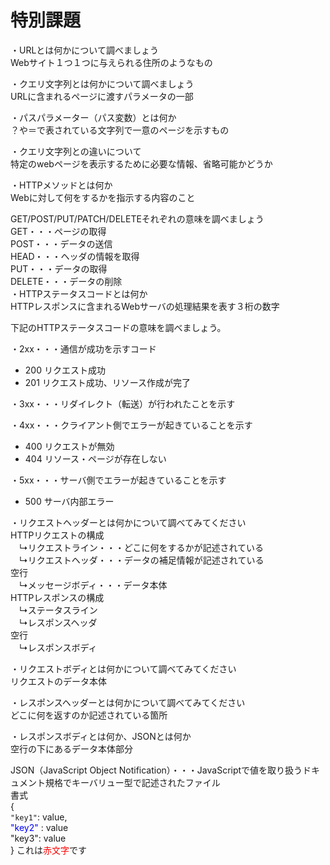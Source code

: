 # 特別課題  
・URLとは何かについて調べましょう  
Webサイト１つ１つに与えられる住所のようなもの  

・クエリ文字列とは何かについて調べましょう  
URLに含まれるページに渡すパラメータの一部  


・パスパラメーター（パス変数）とは何か  
？や＝で表されている文字列で一意のページを示すもの  

  ・クエリ文字列との違いについて  
特定のwebページを表示するために必要な情報、省略可能かどうか  

・HTTPメソッドとは何か  
Webに対して何をするかを指示する内容のこと

GET/POST/PUT/PATCH/DELETEそれぞれの意味を調べましょう  
GET・・・ページの取得    
POST・・・データの送信  
HEAD・・・ヘッダの情報を取得  
PUT・・・データの取得  
DELETE・・・データの削除  
・HTTPステータスコードとは何か  
HTTPレスポンスに含まれるWebサーバの処理結果を表す３桁の数字

下記のHTTPステータスコードの意味を調べましょう。

・2xx・・・通信が成功を示すコード
- 200
リクエスト成功
- 201
リクエスト成功、リソース作成が完了

・3xx・・・リダイレクト（転送）が行われたことを示す

・4xx・・・クライアント側でエラーが起きていることを示す
- 400
リクエストが無効
- 404
リソース・ページが存在しない

・5xx・・・サーバ側でエラーが起きていることを示す
- 500
サーバ内部エラー

・リクエストヘッダーとは何かについて調べてみてください  
HTTPリクエストの構成  
　↳リクエストライン・・・どこに何をするかが記述されている  
　↳リクエストヘッダ・・・データの補足情報が記述されている  
空行  
　↳メッセージボディ・・・データ本体  
HTTPレスポンスの構成  
　↳ステータスライン  
　↳レスポンスヘッダ  
空行  
　↳レスポンスボディ  

・リクエストボディとは何かについて調べてみてください  
リクエストのデータ本体  

・レスポンスヘッダーとは何かについて調べてみてください  
どこに何を返すのか記述されている箇所  

・レスポンスボディとは何か、JSONとは何か  
空行の下にあるデータ本体部分  

JSON（JavaScript Object Notification）・・・JavaScriptで値を取り扱うドキュメント規格でキーバリュー型で記述されたファイル  
書式  
{  
```"key1"```: value,  
<span style="color: blue; ">"key2"</span> : value  
"key3": value  
}
これは<span style="color: red; ">赤文字</span>です
